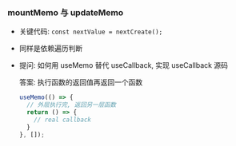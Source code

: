 ### mountMemo 与 updateMemo

- 关键代码: `const nextValue = nextCreate();`

- 同样是依赖遍历判断

- 提问: 如何用 useMemo 替代 useCallback, 实现 useCallback 源码

  答案: 执行函数的返回值再返回一个函数

  ```javascript
  useMemo(() => {
    // 外层执行完, 返回另一层函数
    return () => {
      // real callback
    }
  }, []);
  ```
